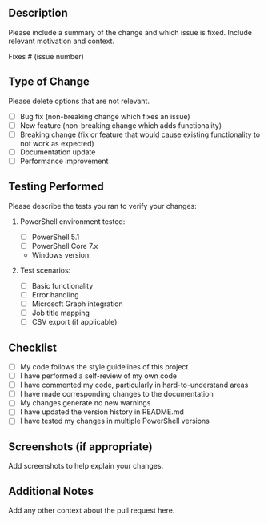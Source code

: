## Description
Please include a summary of the change and which issue is fixed. Include relevant motivation and context.

Fixes # (issue number)

## Type of Change
Please delete options that are not relevant.

- [ ] Bug fix (non-breaking change which fixes an issue)
- [ ] New feature (non-breaking change which adds functionality)
- [ ] Breaking change (fix or feature that would cause existing functionality to not work as expected)
- [ ] Documentation update
- [ ] Performance improvement

## Testing Performed
Please describe the tests you ran to verify your changes:

1. PowerShell environment tested:
   - [ ] PowerShell 5.1
   - [ ] PowerShell Core 7.x
   - Windows version: 

2. Test scenarios:
   - [ ] Basic functionality
   - [ ] Error handling
   - [ ] Microsoft Graph integration
   - [ ] Job title mapping
   - [ ] CSV export (if applicable)

## Checklist
- [ ] My code follows the style guidelines of this project
- [ ] I have performed a self-review of my own code
- [ ] I have commented my code, particularly in hard-to-understand areas
- [ ] I have made corresponding changes to the documentation
- [ ] My changes generate no new warnings
- [ ] I have updated the version history in README.md
- [ ] I have tested my changes in multiple PowerShell versions

## Screenshots (if appropriate)
Add screenshots to help explain your changes.

## Additional Notes
Add any other context about the pull request here.
